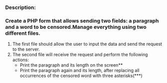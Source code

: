 ### Description: 
### Create a PHP form that allows sending two fields: a paragraph and a word to be censored.Manage everything using two different files.
 1. The first file should allow the user to input the data and send the request to the server.
 2. The second file will receive the request and perform the following actions:
    - Print the paragraph and its length on the screen**
    - Print the paragraph again and its length, after replacing all occurrences of the censored word with three asterisks(***)





